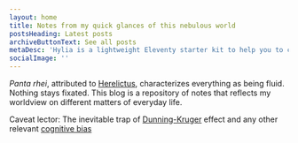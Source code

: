 ```yaml
---
layout: home
title: Notes from my quick glances of this nebulous world
postsHeading: Latest posts
archiveButtonText: See all posts
metaDesc: 'Hylia is a lightweight Eleventy starter kit to help you to create your own blog or personal website.'
socialImage: ''
---
```


*Panta rhei*, attributed to [Herelictus](https://en.wikipedia.org/wiki/Heraclitus#Panta_rhei_%E2%80%93_impermanence), characterizes everything as being fluid. Nothing stays fixated. This blog is a repository of notes that reflects my worldview on different matters of everyday life.

Caveat lector: The inevitable trap of [Dunning-Kruger](https://en.wikipedia.org/wiki/Dunning%E2%80%93Kruger_effect) effect and any other relevant [cognitive bias](https://medium.com/better-humans/cognitive-bias-cheat-sheet-55a472476b18)
